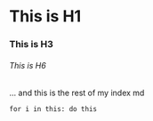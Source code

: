 # This is H1
### This is H3
###### This is H6

... and this is the rest of my index md

<code>for i in this:
  do this</code>
